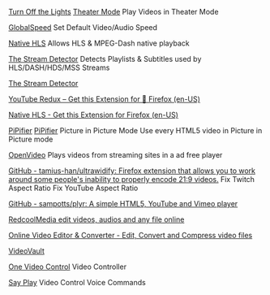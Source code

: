 
[Turn Off the Lights](https://www.turnoffthelights.com/)
[Theater Mode](https://mybrowseraddon.com/theater-mode.html)
Play Videos in Theater Mode

[GlobalSpeed](https://github.com/polywock/globalSpeed)
Set Default Video/Audio Speed

[Native HLS](https://github.com/Palethorn/native-adaptive-streaming/)
Allows HLS & MPEG-Dash native playback

[The Stream Detector](https://github.com/rowraw/stream-detector/)
Detects Playlists & Subtitles used by HLS/DASH/HDS/MSS Streams

[The Stream Detector](https://addons.mozilla.org/en-US/firefox/addon/hls-stream-detector)

[YouTube Redux – Get this Extension for 🦊 Firefox (en-US)](https://addons.mozilla.org/en-US/firefox/addon/youtube-redux/)

[Native HLS - Get this Extension for Firefox (en-US)](https://addons.mozilla.org/en-US/firefox/addon/native_hls_playback/)

[PiPifier](https://github.com/arnoappenzeller/PiPifier)
[PiPifier](https://apps.apple.com/us/app/pipifier/id1234771095)
Picture in Picture Mode
Use every HTML5 video in Picture in Picture mode

[OpenVideo](https://openvideofs.github.io)
Plays videos from streaming sites in a ad free player

[GitHub - tamius-han/ultrawidify: Firefox extension that allows you to work around some people's inability to properly encode 21:9 videos.](https://github.com/tamius-han/ultrawidify)
Fix Twitch Aspect Ratio
Fix YouTube Aspect Ratio

[GitHub - sampotts/plyr: A simple HTML5, YouTube and Vimeo player](https://github.com/sampotts/plyr)

[RedcoolMedia edit videos, audios and any file online](https://www.redcoolmedia.net/)

[Online Video Editor & Converter - Edit, Convert and Compress video files](https://www.video2edit.com/)

[VideoVault](https://chrome.google.com/webstore/detail/videovault-for-chrome/onoidkfboifjpllldnfnaebfigijckmk)

[One Video Control](https://www.onevideocontrol.com/)
Video Controller

[Say Play](https://thanesh.dev/say-play)
Video Control Voice Commands

